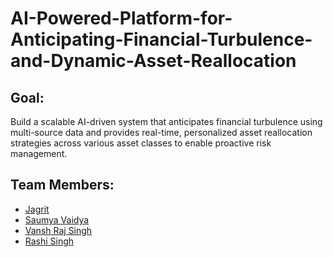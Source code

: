 # AI-Powered-Platform-for-Anticipating-Financial-Turbulence-and-Dynamic-Asset-Reallocation
## Goal: 
Build a scalable AI-driven system that anticipates financial turbulence using multi-source data and provides real-time, personalized asset reallocation strategies across various asset classes to enable proactive risk management.
## Team Members:
- [Jagrit](https://github.com/idJagrit)
- [Saumya Vaidya](https://github.com/samthedoctor)
- [Vansh Raj Singh](https://github.com/vanshraj07)
- [Rashi Singh](https://github.com/RashiS26)
